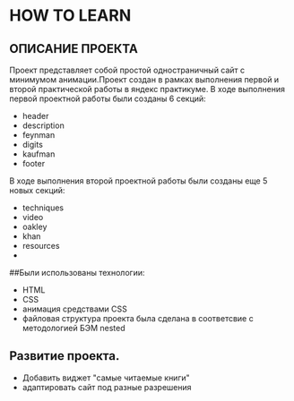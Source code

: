 # HOW TO LEARN
## ОПИСАНИЕ ПРОЕКТА
Проект представляет собой простой одностраничный сайт с минимумом анимации.Проект создан в рамках выполнения первой и второй практической работы в яндекс практикуме.
В ходе выполнения первой проектной работы были созданы 6 секций:
* header
* description
* feynman
* digits
* kaufman
* footer

В ходе выполнения второй проектной работы были созданы еще 5 новых секций:
* techniques
* video
* oakley
* khan
* resources
* 
##Были использованы технологии:

* HTML
* CSS
* анимация средствами СSS
* файловая структура проекта была сделана в соответсвие с методологией БЭМ nested

## Развитие проекта.
* Добавить виджет "самые читаемые книги"
* адаптировать сайт под разные разрешения
